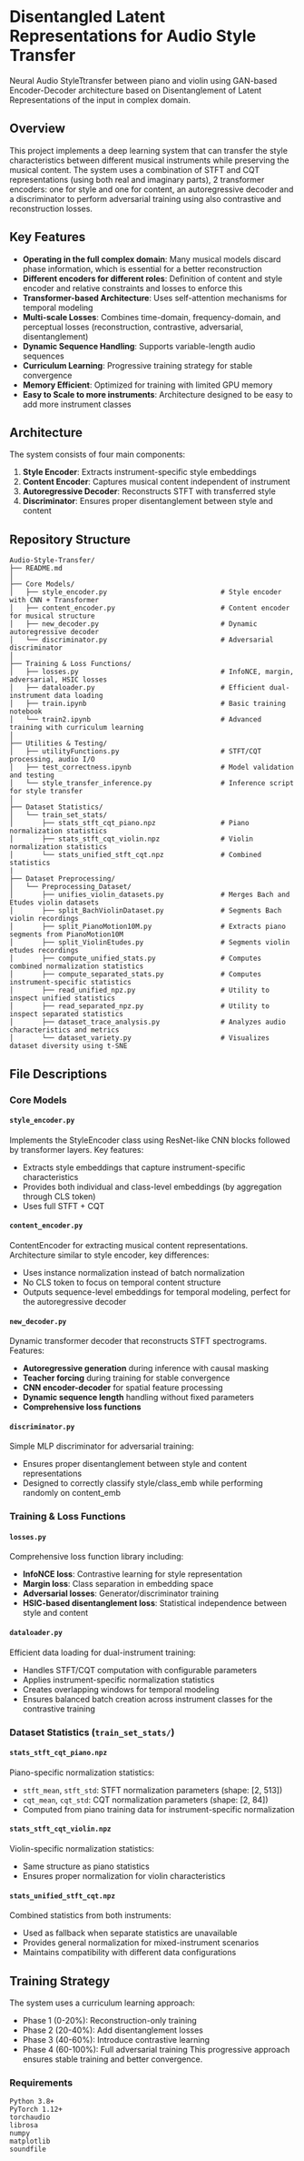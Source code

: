 # Disentangled Latent Representations for Audio Style Transfer

Neural Audio StyleTtransfer between piano and violin using GAN-based Encoder-Decoder architecture based on Disentanglement of Latent Representations of the input in complex domain.

## Overview

This project implements a deep learning system that can transfer the style characteristics between different musical instruments while preserving the musical content. The system uses a combination of STFT and CQT representations (using both real and imaginary parts), 2 transformer encoders: one for style and one for content, an autoregressive decoder and a discriminator to perform adversarial training using also contrastive and reconstruction losses.

## Key Features

- **Operating in the full complex domain**: Many musical models discard phase information, which is essential for a better reconstruction
- **Different encoders for different roles**: Definition of content and style encoder and relative constraints and losses to enforce this
- **Transformer-based Architecture**: Uses self-attention mechanisms for temporal modeling
- **Multi-scale Losses**: Combines time-domain, frequency-domain, and perceptual losses (reconstruction, contrastive, adversarial, disentanglement)
- **Dynamic Sequence Handling**: Supports variable-length audio sequences
- **Curriculum Learning**: Progressive training strategy for stable convergence
- **Memory Efficient**: Optimized for training with limited GPU memory
- **Easy to Scale to more instruments**: Architecture designed to be easy to add more instrument classes

## Architecture

The system consists of four main components:

1. **Style Encoder**: Extracts instrument-specific style embeddings
2. **Content Encoder**: Captures musical content independent of instrument
3. **Autoregressive Decoder**: Reconstructs STFT with transferred style
4. **Discriminator**: Ensures proper disentanglement between style and content

## Repository Structure
```
Audio-Style-Transfer/
├── README.md
│
├── Core Models/
│   ├── style_encoder.py                            # Style encoder with CNN + Transformer
│   ├── content_encoder.py                          # Content encoder for musical structure
│   ├── new_decoder.py                              # Dynamic autoregressive decoder
│   └── discriminator.py                            # Adversarial discriminator
│
├── Training & Loss Functions/
│   ├── losses.py                                   # InfoNCE, margin, adversarial, HSIC losses
│   ├── dataloader.py                               # Efficient dual-instrument data loading
│   ├── train.ipynb                                 # Basic training notebook
│   └── train2.ipynb                                # Advanced training with curriculum learning
│
├── Utilities & Testing/
│   ├── utilityFunctions.py                         # STFT/CQT processing, audio I/O
│   ├── test_correctness.ipynb                      # Model validation and testing
│   └── style_transfer_inference.py                 # Inference script for style transfer
│
├── Dataset Statistics/
│   └── train_set_stats/
│       ├── stats_stft_cqt_piano.npz                # Piano normalization statistics
│       ├── stats_stft_cqt_violin.npz               # Violin normalization statistics
│       └── stats_unified_stft_cqt.npz              # Combined statistics
|
├── Dataset Preprocessing/
│   └── Preprocessing_Dataset/
│       ├── unifies_violin_datasets.py              # Merges Bach and Etudes violin datasets
│       ├── split_BachViolinDataset.py              # Segments Bach violin recordings
│       ├── split_PianoMotion10M.py                 # Extracts piano segments from PianoMotion10M
│       ├── split_ViolinEtudes.py                   # Segments violin etudes recordings
│       ├── compute_unified_stats.py                # Computes combined normalization statistics
│       ├── compute_separated_stats.py              # Computes instrument-specific statistics
│       ├── read_unified_npz.py                     # Utility to inspect unified statistics
│       ├── read_separated_npz.py                   # Utility to inspect separated statistics
│       ├── dataset_trace_analysis.py               # Analyzes audio characteristics and metrics
│       └── dataset_variety.py                      # Visualizes dataset diversity using t-SNE
```


## File Descriptions

### Core Models

#### `style_encoder.py`
Implements the StyleEncoder class using ResNet-like CNN blocks followed by transformer layers. Key features:
- Extracts style embeddings that capture instrument-specific characteristics
- Provides both individual and class-level embeddings (by aggregation through CLS token)
- Uses full STFT + CQT

#### `content_encoder.py`
ContentEncoder for extracting musical content representations. Architecture similar to style encoder, key differences:
- Uses instance normalization instead of batch normalization
- No CLS token to focus on temporal content structure
- Outputs sequence-level embeddings for temporal modeling, perfect for the autoregressive decoder

#### `new_decoder.py`
Dynamic transformer decoder that reconstructs STFT spectrograms. Features:
- **Autoregressive generation** during inference with causal masking
- **Teacher forcing** during training for stable convergence
- **CNN encoder-decoder** for spatial feature processing
- **Dynamic sequence length** handling without fixed parameters
- **Comprehensive loss functions**

#### `discriminator.py`
Simple MLP discriminator for adversarial training:
- Ensures proper disentanglement between style and content representations
- Designed to correctly classify style/class_emb while performing randomly on content_emb

### Training & Loss Functions

#### `losses.py`
Comprehensive loss function library including:
- **InfoNCE loss**: Contrastive learning for style representation
- **Margin loss**: Class separation in embedding space
- **Adversarial losses**: Generator/discriminator training
- **HSIC-based disentanglement loss**: Statistical independence between style and content

#### `dataloader.py`
Efficient data loading for dual-instrument training:
- Handles STFT/CQT computation with configurable parameters
- Applies instrument-specific normalization statistics
- Creates overlapping windows for temporal modeling
- Ensures balanced batch creation across instrument classes for the contrastive training


### Dataset Statistics (`train_set_stats/`)

#### `stats_stft_cqt_piano.npz`
Piano-specific normalization statistics:
- `stft_mean`, `stft_std`: STFT normalization parameters (shape: [2, 513])
- `cqt_mean`, `cqt_std`: CQT normalization parameters (shape: [2, 84])
- Computed from piano training data for instrument-specific normalization

#### `stats_stft_cqt_violin.npz`
Violin-specific normalization statistics:
- Same structure as piano statistics
- Ensures proper normalization for violin characteristics

#### `stats_unified_stft_cqt.npz`
Combined statistics from both instruments:
- Used as fallback when separate statistics are unavailable
- Provides general normalization for mixed-instrument scenarios
- Maintains compatibility with different data configurations

## Training Strategy
The system uses a curriculum learning approach:
- Phase 1 (0-20%): Reconstruction-only training
- Phase 2 (20-40%): Add disentanglement losses
- Phase 3 (40-60%): Introduce contrastive learning
- Phase 4 (60-100%): Full adversarial training
This progressive approach ensures stable training and better convergence.

### Requirements
```
Python 3.8+
PyTorch 1.12+
torchaudio
librosa
numpy
matplotlib
soundfile
```
